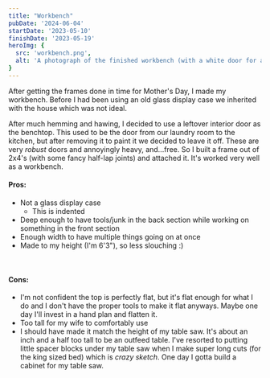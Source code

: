 ```yaml
---
title: "Workbench"
pubDate: '2024-06-04'
startDate: '2023-05-10'
finishDate: '2023-05-19'
heroImg: {
  src: 'workbench.png',
  alt: 'A photograph of the finished workbench (with a white door for a top)' 
}
---
```


After getting the frames done in time for Mother's Day, I made my workbench. Before I had been using an old glass display case we inherited with the house which was not ideal. 

After much hemming and hawing, I decided to use a leftover interior door as the benchtop. This used to be the door from our laundry room to the kitchen, but after removing it to paint it we decided to leave it off. These are very _robust_ doors and annoyingly heavy, and...free. So I built a frame out of 2x4's (with some fancy half-lap joints) and attached it. It's worked very well as a workbench. 

#### Pros:

  - Not a glass display case
    - This is indented
  - Deep enough to have tools/junk in the back section while working on something in the front section
  - Enough width to have multiple things going on at once
  - Made to my height (I'm 6'3"), so less slouching :)

<br />

#### Cons:

  - I'm not confident the top is perfectly flat, but it's flat enough for what I do and I don't have the proper tools to make it flat anyways. Maybe one day I'll invest in a hand plan and flatten it.
  - Too tall for my wife to comfortably use
  - I should have made it match the height of my table saw. It's about an inch and a half too tall to be an outfeed table. I've resorted to putting little spacer blocks under my table saw when I make super long cuts (for the king sized bed) which is _crazy sketch_. One day I gotta build a cabinet for my table saw.


